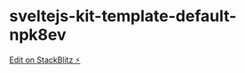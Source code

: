 # sveltejs-kit-template-default-npk8ev

[Edit on StackBlitz ⚡️](https://stackblitz.com/edit/sveltejs-kit-template-default-npk8ev)